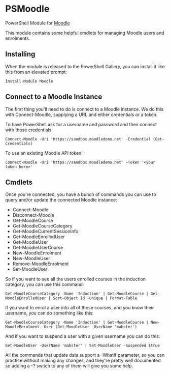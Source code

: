 # PSMoodle
PowerShell Module for [Moodle](https://moodle.org)

This module contains some helpful cmdlets for managing Moodle users and enrolments.

## Installing

When the module is released to the PowerShell Gallery, you can install it like this from an elevated prompt:

    Install-Module Moodle

## Connect to a Moodle Instance

The first thing you'll need to do is connect to a Moodle instance. We do this with Connect-Moodle, supplying a URL and either credentials or a token.

To have PowerShell ask for a username and password and then connect with those credentials:

    Connect-Moodle -Uri 'https://sandbox.moodledemo.net' -Credential (Get-Credentials)	

To use an existing Moodle API token:

    Connect-Moodle -Uri 'https://sandbox.moodledemo.net' -Token '<your token here>'

## Cmdlets

Once you're connected, you have a bunch of commands you can use to query and/or update the connected Moodle instance:

* Connect-Moodle
* Disconnect-Moodle
* Get-MoodleCourse
* Get-MoodleCourseCategory
* Get-MoodleCurrentSessionInfo
* Get-MoodleEnrolledUser
* Get-MoodleUser
* Get-MoodleUserCourse
* New-MoodleEnrolment
* New-MoodleUser
* Remove-MoodleEnrolment
* Set-MoodleUser

So if you want to see all the users enrolled courses in the induction category, you can use this command:

    Get-MoodleCourseCategory -Name 'Induction' | Get-MoodleCourse | Get-MoodleEnrolledUser | Sort-Object Id -Unique | Format-Table

If you want to enrol a user into all of those courses, and you know their username, you can do something like this:

    Get-MoodleCourseCategory -Name 'Induction' | Get-MoodleCourse | New-MoodleEnrolment -User (Get-MoodleUser -UserName 'mabster')

And if you want to suspend a user with a given username you can do this:

    Get-MoodleUser -UserName 'mabster' | Set-MoodleUser -Suspended $true

All the commands that update data support a -WhatIf parameter, so you can practice without making any changes, and they're pretty well documented so adding a -? switch to any of them will give you some help.
